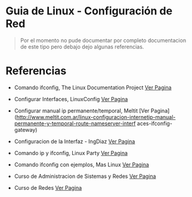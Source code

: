 # Guia de Linux - Configuración de Red

>Por el momento no pude documentar por completo documentacion de este tipo
>pero debajo dejo algunas referencias.

# Referencias
- Comando ifconfig, The Linux Documentation Project 
 [Ver Pagina](http://es.tldp.org/Manuales-LuCAS/GARL2/garl2/x-087-2-iface.ifconfig.html)

- Configurar Interfaces, LinuxConfig
 [Ver Pagina](https://linuxconfig.org/configuring-virtual-network-interfaces-in-linux)

- Configurar manual ip permanente/temporal, Meltit
 [Ver Pagina](http://www.meltit.com.ar/linux-configuracion-internetip-manual-permanente-y-temporal-route-nameserver-interf
aces-ifconfig-gateway)

- Configuracion de la Interfaz - IngDiaz
 [Ver Pagina](http://www.ingdiaz.org/configuracion-de-interfaces-de-red-en-ubuntu-distros-basados-en-debian/)

- Comando ip y ifconfig, Linux Party
 [Ver Pagina](https://www.linux-party.com/29-internet/10036-ifconfig-vs-ip-diferencia-y-comparacion-de-la-configuracion-de-red)

- Comando ifconfig con ejemplos, Mas Linux
 [Ver Pagina](https://maslinux.es/comando-ifconfig-aprende-con-algunos-ejemplos/)

- Curso de Administracion de Sistemas y Redes
 [Ver Pagina](http://persoal.citius.usc.es/tf.pena/ASR/Tema_3html/node21.html)

- Curso de Redes
 [Ver Pagina](http://e-ghost.deusto.es/docs/articulo.redes.html)

